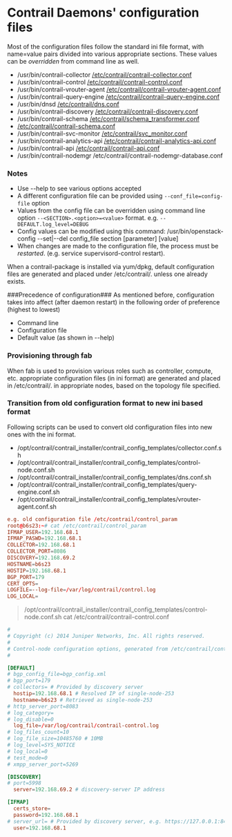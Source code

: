 # Contrail Daemons' configuration files
Most of the configuration files follow the standard ini file format, with
name=value pairs divided into various appropriate sections. These values can
be _overridden_ from command line as well.

* /usr/bin/contrail-collector      [/etc/contrail/contrail-collector.conf](https://github.com/Juniper/contrail-controller/blob/master/src/analytics/contrail-collector.conf)
* /usr/bin/contrail-control        [/etc/contrail/contrail-control.conf](https://github.com/Juniper/contrail-controller/blob/master/src/control-node/contrail-control.conf)
* /usr/bin/contrail-vrouter-agent  [/etc/contrail/contrail-vrouter-agent.conf](https://github.com/Juniper/contrail-controller/blob/master/src/vnsw/agent/contrail-vrouter-agent.conf)
* /usr/bin/contrail-query-engine   [/etc/contrail/contrail-query-engine.conf](https://github.com/Juniper/contrail-controller/blob/master/src/query_engine/contrail-query-engine.conf)
* /usr/bin/dnsd                    [/etc/contrail/dns.conf](https://github.com/Juniper/contrail-controller/blob/master/src/dns/dns.conf)
* /usr/bin/contrail-discovery      [/etc/contrail/contrail-discovery.conf](https://github.com/Juniper/contrail-controller/blob/master/src/discovery/contrail-discovery.conf)
* /usr/bin/contrail-schema         [/etc/contrail/schema_transformer.conf](https://github.com/Juniper/contrail-packaging/blob/master/common/control_files/schema_transformer.conf)
* [/etc/contrail/contrail-schema.conf](https://github.com/Juniper/contrail-controller/blob/master/src/config/schema-transformer/contrail-schema.conf)
* /usr/bin/contrail-svc-monitor    [/etc/contrail/svc_monitor.conf](https://github.com/Juniper/contrail-controller/blob/master/src/config/svc-monitor/svc-monitor.conf)
* /usr/bin/contrail-analytics-api  [/etc/contrail/contrail-analytics-api.conf](https://github.com/Juniper/contrail-controller/blob/master/src/opserver/contrail-analytics-api.conf)
* /usr/bin/contrail-api            [/etc/contrail/contrail-api.conf](https://github.com/Juniper/contrail-controller/blob/master/src/config/api-server/contrail-api.conf)
* /usr/bin/contrail-nodemgr        /etc/contrail/contrail-nodemgr-database.conf

### Notes ###
* Use --help to see various options accepted
* A different configuration file can be provided using ``` --conf_file=config-file ``` option
* Values from the config file can be overridden using command line option ```--<SECTION>.<option>=<value>``` format.
   e.g. ```--DEFAULT.log_level=DEBUG ```
* Config values can be modified using this command: /usr/bin/openstack-config --set|--del config_file section [parameter] [value]
* When changes are made to the configuration file, the process must be _restarted_. (e.g. service supervisord-control restart).

When a contrail-package is installed via yum/dpkg, default configuration files are generated and placed under /etc/contrail/. unless one already exists.

###Precedence of configuration###
As mentioned before, configuration takes into affect (after daemon restart) in the following order of preference (highest to lowest)

* Command line
* Configuration file
* Default value (as shown in --help)

### Provisioning through fab ###
When fab is used to provision various roles such as controller, compute, etc. appropriate configuration files (in ini format) are generated and placed in /etc/contrail/. in appropriate nodes, based on the topology file specified.

### Transition from old configuration format to new ini based format ###
Following scripts can be used to convert old configuration files into new ones with the ini format.

* /opt/contrail/contrail_installer/contrail_config_templates/collector.conf.sh
* /opt/contrail/contrail_installer/contrail_config_templates/control-node.conf.sh
* /opt/contrail/contrail_installer/contrail_config_templates/dns.conf.sh
* /opt/contrail/contrail_installer/contrail_config_templates/query-engine.conf.sh
* /opt/contrail/contrail_installer/contrail_config_templates/vrouter-agent.conf.sh

```conf
e.g. old configuration file /etc/contrail/control_param
root@b6s23:~# cat /etc/contrail/control_param 
IFMAP_USER=192.168.68.1
IFMAP_PASWD=192.168.68.1
COLLECTOR=192.168.68.1
COLLECTOR_PORT=8086
DISCOVERY=192.168.69.2
HOSTNAME=b6s23
HOSTIP=192.168.68.1
BGP_PORT=179
CERT_OPTS=
LOGFILE=--log-file=/var/log/contrail/control.log
LOG_LOCAL=
```
> /opt/contrail/contrail_installer/contrail_config_templates/control-node.conf.sh
> cat /etc/contrail/contrail-control.conf
```conf
#
# Copyright (c) 2014 Juniper Networks, Inc. All rights reserved.
#
# Control-node configuration options, generated from /etc/contrail/control_param
#

[DEFAULT]
# bgp_config_file=bgp_config.xml
# bgp_port=179
# collectors= # Provided by discovery server
  hostip=192.168.68.1 # Resolved IP of single-node-253
  hostname=b6s23 # Retrieved as single-node-253
# http_server_port=8083
# log_category=
# log_disable=0
  log_file=/var/log/contrail/contrail-control.log
# log_files_count=10
# log_file_size=10485760 # 10MB
# log_level=SYS_NOTICE
# log_local=0
# test_mode=0
# xmpp_server_port=5269

[DISCOVERY]
# port=5998
  server=192.168.69.2 # discovery-server IP address

[IFMAP]
  certs_store=
  password=192.168.68.1
# server_url= # Provided by discovery server, e.g. https://127.0.0.1:8443
  user=192.168.68.1

```